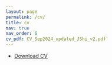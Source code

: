 ```yaml
---
layout: page
permalink: /cv/
title: cv
nav: true
nav_order: 6
cv_pdf: CV_Sep2024_updated_JShi_v2.pdf
---
```




- [Download CV](/assets/pdf/CV_Sep2024_updated_JShi_v2.pdf)


<br>

<!-- {% include embedpdf.html source="https://drive.google.com/file/d/1adiSFK4NkFyDmMPDF3REhVIkQP5Wt_Gy/preview" width=100 height=800 %} -->

<object data="{{ site.url }}{{ site.baseurl }}/assets/pdf/CV_Sep2024_updated_JShi_v2.pdf" width="100%" 
height="600" type="application/pdf"></object>



<!-- <object data="assets/pdf/sdaza_resume.pdf" width="100" height="800" type='application/pdf'></object> -->
